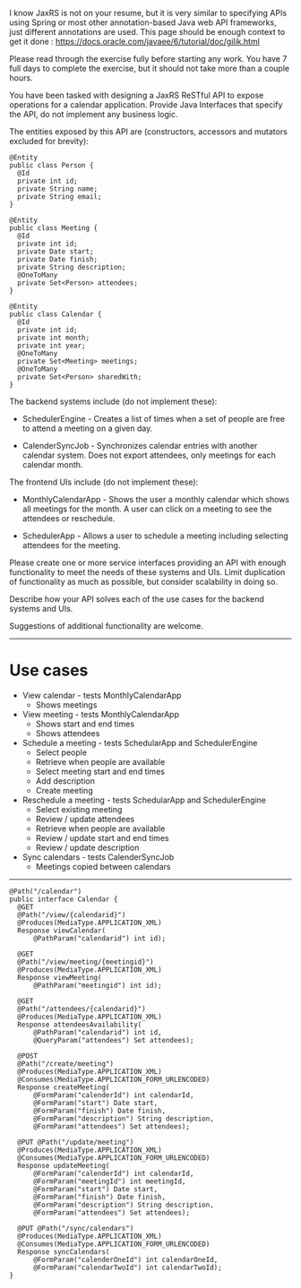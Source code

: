 I know JaxRS is not on your resume, but it is very similar to specifying APIs using Spring or most other annotation-based Java web API frameworks, just different annotations are used. This page should be enough context to get it done : https://docs.oracle.com/javaee/6/tutorial/doc/gilik.html

Please read through the exercise fully before starting any work. You have 7 full days to complete the exercise, but it should not take more than a couple hours.

You have been tasked with designing a JaxRS ReSTful API to expose operations for a calendar application. Provide Java Interfaces that specify the API, do not implement any business logic.

The entities exposed by this API are (constructors, accessors and mutators excluded for brevity):

    @Entity
    public class Person {
      @Id
      private int id;
      private String name;
      private String email;
    }

    @Entity
    public class Meeting {
      @Id
      private int id;
      private Date start;
      private Date finish;
      private String description;
      @OneToMany
      private Set<Person> attendees;
    }

    @Entity
    public class Calendar {
      @Id
      private int id;
      private int month;
      private int year;
      @OneToMany
      private Set<Meeting> meetings;
      @OneToMany
      private Set<Person> sharedWith;
    }

The backend systems include (do not implement these):

* SchedulerEngine - Creates a list of times when a set of people are free to attend a meeting on a given day.

* CalenderSyncJob - Synchronizes calendar entries with another calendar system. Does not export attendees, only meetings for each calendar month.

The frontend UIs include (do not implement these):

* MonthlyCalendarApp - Shows the user a monthly calendar which shows all meetings for the month. A user can click on a meeting to see the attendees or reschedule.

* SchedulerApp - Allows a user to schedule a meeting including selecting attendees for the meeting.

Please create one or more service interfaces providing an API with enough functionality to meet the needs of these systems and UIs. Limit duplication of functionality as much as possible, but consider scalability in doing so.

Describe how your API solves each of the use cases for the backend systems and UIs.

Suggestions of additional functionality are welcome.

***********************

# Use cases 
* View calendar - tests MonthlyCalendarApp
  * Shows meetings
* View meeting - tests MonthlyCalendarApp 
  * Shows start and end times 
  * Shows attendees
* Schedule a meeting - tests SchedularApp and SchedulerEngine 
  * Select people 
  * Retrieve when people are available 
  * Select meeting start and end times 
  * Add description 
  * Create meeting 
* Reschedule a meeting - tests SchedularApp and SchedulerEngine 
  * Select existing meeting 
  * Review / update attendees 
  * Retrieve when people are available 
  * Review / update start and end times 
  * Review / update description 
* Sync calendars - tests CalenderSyncJob 
  * Meetings copied between calendars 

******

    @Path("/calendar") 
    public interface Calendar { 
      @GET 
      @Path("/view/{calendarid}") 
      @Produces(MediaType.APPLICATION_XML) 
      Response viewCalendar( 
          @PathParam("calendarid") int id); 

      @GET 
      @Path("/view/meeting/{meetingid}") 
      @Produces(MediaType.APPLICATION_XML) 
      Response viewMeeting(  
          @PathParam("meetingid") int id); 

      @GET 
      @Path("/attendees/{calendarid}") 
      @Produces(MediaType.APPLICATION_XML) 
      Response attendeesAvailability(
          @PathParam("calendarid") int id, 
          @QueryParam("attendees") Set attendees); 
      
      @POST 
      @Path("/create/meeting") 
      @Produces(MediaType.APPLICATION_XML) 
      @Consumes(MediaType.APPLICATION_FORM_URLENCODED) 
      Response createMeeting( 
          @FormParam("calenderId") int calendarId, 
          @FormParam("start") Date start, 
          @FormParam("finish") Date finish, 
          @FormParam("description") String description, 
          @FormParam("attendees") Set attendees); 

      @PUT @Path("/update/meeting")  
      @Produces(MediaType.APPLICATION_XML) 
      @Consumes(MediaType.APPLICATION_FORM_URLENCODED) 
      Response updateMeeting( 
          @FormParam("calenderId") int calendarId, 
          @FormParam("meetingId") int meetingId, 
          @FormParam("start") Date start, 
          @FormParam("finish") Date finish, 
          @FormParam("description") String description, 
          @FormParam("attendees") Set attendees); 

      @PUT @Path("/sync/calendars") 
      @Produces(MediaType.APPLICATION_XML) 
      @Consumes(MediaType.APPLICATION_FORM_URLENCODED) 
      Response syncCalendars( 
          @FormParam("calenderOneId") int calendarOneId, 
          @FormParam("calendarTwoId") int calendarTwoId); 
    }
